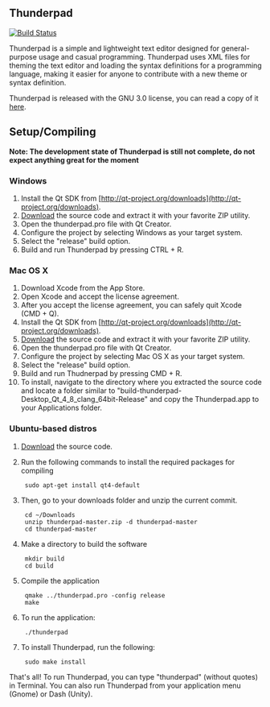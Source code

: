 ## Thunderpad

[![Build Status](https://travis-ci.org/alex-97/Thunderpad.svg)](https://travis-ci.org/alex-97/Thunderpad.svg)

Thunderpad is a simple and lightweight text editor designed for general-purpose usage and casual programming. Thunderpad uses XML files for theming the text editor and loading the syntax definitions for a programming language, making it easier for anyone to contribute with a new theme or syntax definition.

Thunderpad is released with the GNU 3.0 license, you can read a copy of it [here](http://www.gnu.org/copyleft/gpl.html).

## Setup/Compiling

**Note: The development state of Thunderpad is still not complete, do not expect anything great for the moment**

### Windows

1. Install the Qt SDK from [http://qt-project.org/downloads](http://qt-project.org/downloads).
2. [Download](https://github.com/alex-97/thunderpad/archive/master.zip) the source code and extract it with your favorite ZIP utility.
3. Open the thunderpad.pro file with Qt Creator.
4. Configure the project by selecting Windows as your target system.
5. Select the "release" build option.
5. Build and run Thunderpad by pressing CTRL + R.

### Mac OS X

1. Download Xcode from the App Store.
2. Open Xcode and accept the license agreement.
3. After you accept the license agreement, you can safely quit Xcode (CMD + Q).
4. Install the Qt SDK from [http://qt-project.org/downloads](http://qt-project.org/downloads).
5. [Download](https://github.com/alex-97/thunderpad/archive/master.zip) the source code and extract it with your favorite ZIP utility.
6. Open the thunderpad.pro file with Qt Creator.
7. Configure the project by selecting Mac OS X as your target system.
8. Select the "release" build option.
9. Build and run Thudnerpad by pressing CMD + R.
10. To install, navigate to the directory where you extracted the source code and locate a folder similar to "build-thunderpad-Desktop_Qt_4_8_clang_64bit-Release" and copy the Thunderpad.app to your Applications folder.

### Ubuntu-based distros

1. [Download](https://github.com/alex-97/thunderpad/archive/master.zip) the source code.

2. Run the following commands to install the required packages for compiling

        sudo apt-get install qt4-default

3. Then, go to your downloads folder and unzip the current commit.

        cd ~/Downloads
        unzip thunderpad-master.zip -d thunderpad-master
        cd thunderpad-master
	
4. Make a directory to build the software
    
    	mkdir build
    	cd build
    
5. Compile the application

        qmake ../thunderpad.pro -config release
        make
    
6. To run the application:
	
        ./thunderpad
	
7. To install Thunderpad, run the following:

        sudo make install
	
	
That's all! To run Thunderpad, you can type "thunderpad" (without quotes) in Terminal. You can also run Thunderpad from your application menu (Gnome) or Dash (Unity).

